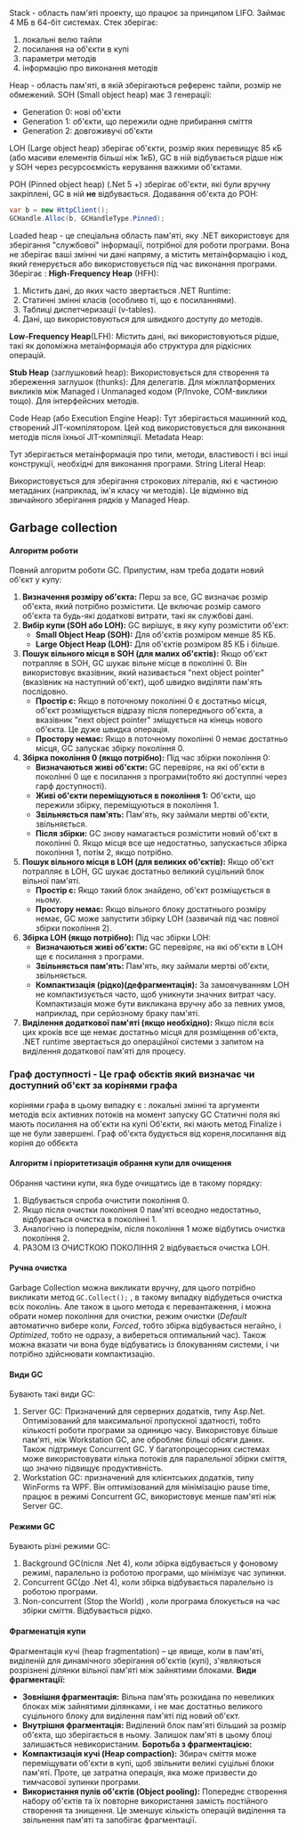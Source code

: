 Stack - область пам'яті проекту, що працює за принципом LIFO. Займає 4 МБ в 64-біт системах.
Стек зберігає:
1. локальні велю тайпи
2. посилання на об'єкти в купі
3. параметри методів
4. інформацію про виконання методів

Heap - область пам'яті, в якій зберігаються референс тайпи, розмір не обмежений.
SOH (Small object heap) має 3 генерації:
- Generation 0: нові об'єкти
- Generation 1: об'єкти, що пережили одне прибирання сміття
- Generation 2: довгоживучі об'єкти
  
LOH (Large object heap) зберігає об'єкти, розмір яких перевищує 85 кБ (або масиви елементів більші ніж 1кБ), GC в ній відбувається рідше ніж у SOH через ресурсоємкість керування важкими об'єктами.

POH (Pinned object heap) (.Net 5 +) зберігає об'єкти, які були вручну закріплені, GC в ній **не** відбувається.
Додавання об'єкта до POH:
``` C#
var b = new HttpClient();  
GCHandle.Alloc(b, GCHandleType.Pinned);
```

Loaded heap - це спеціальна область пам'яті, яку .NET використовує для зберігання "службової" інформації, потрібної для роботи програми. Вона не зберігає ваші змінні чи дані напряму, а містить метаінформацію і код, який генерується або використовується під час виконання програми.
Зберігає : 
**High-Frequency Heap** (HFH):
1. Містить дані, до яких часто звертається .NET Runtime:
2. Статичні змінні класів (особливо ті, що є посиланнями).
3. Таблиці диспетчеризації (v-tables).
4. Дані, що використовуються для швидкого доступу до методів.

**Low-Frequency Heap**(LFH):
Містить дані, які використовуються рідше, такі як допоміжна метаінформація або структура для рідкісних операцій.

**Stub Heap** (заглушковий heap):
Використовується для створення та збереження заглушок (thunks):
Для делегатів.
Для міжплатформених викликів між Managed і Unmanaged кодом (P/Invoke, COM-виклики тощо).
Для інтерфейсних методів.

Code Heap (або Execution Engine Heap):
Тут зберігається машинний код, створений JIT-компілятором.
Цей код використовується для виконання методів після їхньої JIT-компіляції.
Metadata Heap:

Тут зберігається метаінформація про типи, методи, властивості і всі інші конструкції, необхідні для виконання програми.
String Literal Heap:

Використовується для зберігання строкових літералів, які є частиною метаданих (наприклад, ім'я класу чи методів).
Це відмінно від звичайного зберігання рядків у Managed Heap.


## Garbage collection

#### Алгоритм роботи
Повний алгоритм роботи GC. Припустим, нам треба додати новий об'єкт у купу:
1. **Визначення розміру об'єкта:** Перш за все, GC визначає розмір об'єкта, який потрібно розмістити. Це включає розмір самого об'єкта та будь-які додаткові витрати, такі як службові дані.
2. **Вибір купи (SOH або LOH):** GC вирішує, в яку купу розмістити об'єкт:
    - **Small Object Heap (SOH):** Для об'єктів розміром менше 85 КБ.
    - **Large Object Heap (LOH):** Для об'єктів розміром 85 КБ і більше.
3. **Пошук вільного місця в SOH (для малих об'єктів):** Якщо об'єкт потрапляє в SOH, GC шукає вільне місце в поколінні 0. Він використовує вказівник, який називається "next object pointer" (вказівник на наступний об'єкт), щоб швидко виділяти пам'ять послідовно.
    - **Простір є:** Якщо в поточному поколінні 0 є достатньо місця, об'єкт розміщується відразу після попереднього об'єкта, а вказівник "next object pointer" зміщується на кінець нового об'єкта. Це дуже швидка операція.
    - **Простору немає:** Якщо в поточному поколінні 0 немає достатньо місця, GC запускає збірку покоління 0.
4. **Збірка покоління 0 (якщо потрібно):** Під час збірки покоління 0:
    - **Визначаються живі об'єкти:** GC перевіряє, на які об'єкти в поколінні 0 ще є посилання з програми(тобто які доступпні через гарф доступності).
    - **Живі об'єкти переміщуються в покоління 1:** Об'єкти, що пережили збірку, переміщуються в покоління 1.
    - **Звільняється пам'ять:** Пам'ять, яку займали мертві об'єкти, звільняється.
    - **Після збірки:** GC знову намагається розмістити новий об'єкт в поколінні 0. Якщо місця все ще недостатньо, запускається збірка покоління 1, потім 2, якщо потрібно.
5. **Пошук вільного місця в LOH (для великих об'єктів):** Якщо об'єкт потрапляє в LOH, GC шукає достатньо великий суцільний блок вільної пам'яті.
    - **Простір є:** Якщо такий блок знайдено, об'єкт розміщується в ньому.
    - **Простору немає:** Якщо вільного блоку достатнього розміру немає, GC може запустити збірку LOH (зазвичай під час повної збірки покоління 2).
6. **Збірка LOH (якщо потрібно):** Під час збірки LOH:
    - **Визначаються живі об'єкти:** GC перевіряє, на які об'єкти в LOH ще є посилання з програми.
    - **Звільняється пам'ять:** Пам'ять, яку займали мертві об'єкти, звільняється.
    - **Компактизація (рідко)(дефрагментація):** За замовчуванням LOH не компактизується часто, щоб уникнути значних витрат часу. Компактизація може бути викликана вручну або за певних умов, наприклад, при серйозному браку пам'яті.
7. **Виділення додаткової пам'яті (якщо необхідно):** Якщо після всіх цих кроків все ще немає достатньо місця для розміщення об'єкта, .NET runtime звертається до операційної системи з запитом на виділення додаткової пам'яті для процесу.

### Граф доступності - Це граф обєктів який визначає чи доступний об'єкт за корінями графа 
корінями графа в цьому випадку є :
локальні змінні та аргументи методів всіх активних потоків на момент запуску GC
Статичні поля які мають посилання на об'єкти на купі 
Об'єкти, які мають метод Finalize і ще не були завершені.
Граф об'єкта будується від кореня,посилання від коріня до оббєкта 

#### Алгоритм і пріоритетизація обрання купи для очищення
Обрання частини купи, яка буде очищатись іде в такому порядку:
1. Відбувається спроба очистити покоління 0.
2. Якщо після очистки покоління 0 пам'яті всеодно недостатньо, відбувається очистка в поколінні 1.
3. Аналогічно із попереднім, після покоління 1 може відбутись очистка покоління 2.
4. РАЗОМ ІЗ ОЧИСТКОЮ ПОКОЛІННЯ 2 відбувається очистка LOH.
#### Ручна очистка
Garbage Collection можна викликати вручну, для цього потрібно викликати метод `GC.Collect();` , в такому випадку відбудеться очистка всіх поколінь. 
Але також в цього метода є перевантаження, і можна обрати номер покоління для очистки, режим очистки (*Default* автоматично вибере коли, *Forced*, тобто збірка відбувається негайно, і *Optimized*, тобто не одразу, а вибереться оптимальний час). Також можна вказати чи вона буде відбуватись із блокуванням системи, і чи потрібно здійснювати компактизацію.
#### Види GC
Бувають такі види GC:
1. Server GC: Призначений для серверних додатків, типу Asp.Net. Оптимізований для максимальної пропускної здатності, тобто кількості роботи програми за одиницю часу. Використовує більше пам'яті, ніж Workstation GC, але обробляє більші обсяги даних. Також підтримує Concurrent GC. У багатопроцесорних системах може використовувати кілька потоків для паралельної збірки сміття, що значно підвищує продуктивність.
2. Workstation GC: призначений для клієнтських додатків, типу WinForms та WPF. Він оптимізований для мінімізацію pause time, працює в режимі Concurrent GC, використовує менше пам'яті ніж Server GC.
#### Режими GC
Бувають різні режими GC:
1. Background GC(після .Net 4), коли збірка відбувається у фоновому режимі, паралельно із роботою програми, що мінімізує час зупинки.
2. Concurrent GC(до .Net 4), коли збірка відбувається паралельно із роботою програми.
3. Non-concurrent (Stop the World) , коли програма блокується на час збірки сміття. Відбувається рідко.
#### Фрагменатція купи
Фрагментація кучі (heap fragmentation) – це явище, коли в пам'яті, виділеній для динамічного зберігання об'єктів (купі), з'являються розрізнені ділянки вільної пам'яті між зайнятими блоками.
**Види фрагментації:**
- **Зовнішня фрагментація:** Вільна пам'ять розкидана по невеликих блоках між зайнятими ділянками, і не має достатньо великого суцільного блоку для виділення пам'яті під новий об'єкт.
- **Внутрішня фрагментація:** Виділений блок пам'яті більший за розмір об'єкта, що зберігається в ньому. Залишок пам'яті в цьому блоці залишається невикористаним.
**Боротьба з фрагментацією:**
- **Компактизація кучі (Heap compaction):** Збирач сміття може переміщувати об'єкти в купі, щоб звільнити великі суцільні блоки пам'яті. Проте, це затратна операція, яка може призвести до тимчасової зупинки програми.
- **Використання пулів об'єктів (Object pooling):** Попереднє створення набору об'єктів та їх повторне використання замість постійного створення та знищення. Це зменшує кількість операцій виділення та звільнення пам'яті та запобігає фрагментації.

